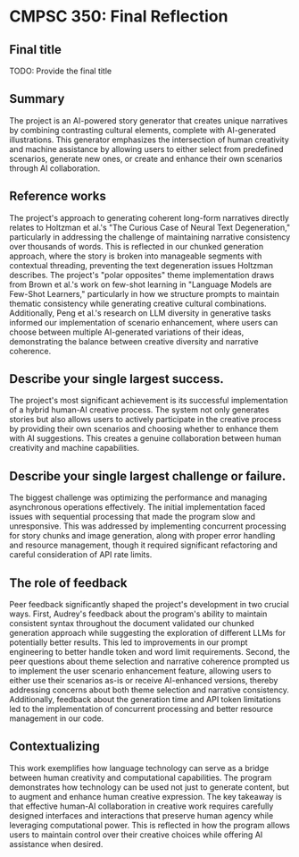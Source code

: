 # CMPSC 350: Final Reflection

## Final title

TODO: Provide the final title

## Summary

The project is an AI-powered story generator that creates unique narratives by combining contrasting cultural elements, complete with AI-generated illustrations. This generator emphasizes the intersection of human creativity and machine assistance by allowing users to either select from predefined scenarios, generate new ones, or create and enhance their own scenarios through AI collaboration.

## Reference works

The project's approach to generating coherent long-form narratives directly relates to Holtzman et al.'s "The Curious Case of Neural Text Degeneration," particularly in addressing the challenge of maintaining narrative consistency over thousands of words. This is reflected in our chunked generation approach, where the story is broken into manageable segments with contextual threading, preventing the text degeneration issues Holtzman describes. The project's "polar opposites" theme implementation draws from Brown et al.'s work on few-shot learning in "Language Models are Few-Shot Learners," particularly in how we structure prompts to maintain thematic consistency while generating creative cultural combinations. Additionally, Peng et al.'s research on LLM diversity in generative tasks informed our implementation of scenario enhancement, where users can choose between multiple AI-generated variations of their ideas, demonstrating the balance between creative diversity and narrative coherence.

## Describe your single largest success.

The project's most significant achievement is its successful implementation of a hybrid human-AI creative process. The system not only generates stories but also allows users to actively participate in the creative process by providing their own scenarios and choosing whether to enhance them with AI suggestions. This creates a genuine collaboration between human creativity and machine capabilities.

## Describe your single largest challenge or failure.

The biggest challenge was optimizing the performance and managing asynchronous operations effectively. The initial implementation faced issues with sequential processing that made the program slow and unresponsive. This was addressed by implementing concurrent processing for story chunks and image generation, along with proper error handling and resource management, though it required significant refactoring and careful consideration of API rate limits.

## The role of feedback

Peer feedback significantly shaped the project's development in two crucial ways. First, Audrey's feedback about the program's ability to maintain consistent syntax throughout the document validated our chunked generation approach while suggesting the exploration of different LLMs for potentially better results. This led to improvements in our prompt engineering to better handle token and word limit requirements. Second, the peer questions about theme selection and narrative coherence prompted us to implement the user scenario enhancement feature, allowing users to either use their scenarios as-is or receive AI-enhanced versions, thereby addressing concerns about both theme selection and narrative consistency. Additionally, feedback about the generation time and API token limitations led to the implementation of concurrent processing and better resource management in our code.

## Contextualizing

This work exemplifies how language technology can serve as a bridge between human creativity and computational capabilities. The program demonstrates how technology can be used not just to generate content, but to augment and enhance human creative expression. The key takeaway is that effective human-AI collaboration in creative work requires carefully designed interfaces and interactions that preserve human agency while leveraging computational power. This is reflected in how the program allows users to maintain control over their creative choices while offering AI assistance when desired.